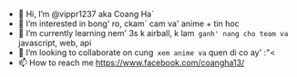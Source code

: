 - 👋 Hi, I’m @vippr1237 aka Coang Ha`
- 👀 I’m interested in bong' ro, ckam` cam va' anime + tin hoc
- 🌱 I’m currently learning nem' 3s k airball, k lam` ganh' nang cho team va` javascript, web, api
- 💞️ I’m looking to collaborate on cung` xem anime va` quen di co ay' :"<
- 📫 How to reach me https://www.facebook.com/coangha13/

<!---
vippr1237/vippr1237 is a ✨ special ✨ repository because its `README.md` (this file) appears on your GitHub profile.
You can click the Preview link to take a look at your changes.
--->
